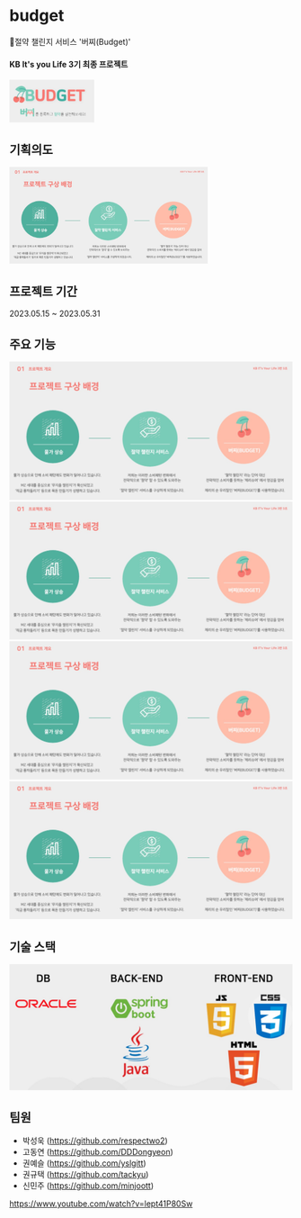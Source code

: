 # budget
:pushpin:절약 챌린지 서비스 '버찌(Budget)' 
#### KB It's you Life 3기 최종 프로젝트

<img src="https://github.com/respectwo2/budget/raw/master/img/로고.JPG" alt="로고" width="30%">

## 기획의도
<img src="https://github.com/respectwo2/budget/raw/master/img/기획의도.JPG" alt="기획의도" width="70%">


## 프로젝트 기간
2023.05.15 ~ 2023.05.31

## 주요 기능
![기획의도](https://github.com/respectwo2/budget/blob/master/img/기획의도.JPG)
![기획의도](https://github.com/respectwo2/budget/blob/master/img/기획의도.JPG)
![기획의도](https://github.com/respectwo2/budget/blob/master/img/기획의도.JPG)
![기획의도](https://github.com/respectwo2/budget/blob/master/img/기획의도.JPG)

## 기술 스택
![기술스택](https://github.com/respectwo2/budget/blob/master/img/기술스택.JPG)

## 팀원
- 박성욱 (https://github.com/respectwo2) 
- 고동연 (https://github.com/DDDongyeon)
- 권예슬 (https://github.com/yslgitt)
- 권규택 (https://github.com/tackyu)
- 신민주 (https://github.com/minjoott)


https://www.youtube.com/watch?v=lept41P80Sw

